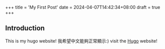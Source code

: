 +++
title = 'My First Post'
date = 2024-04-07T14:42:34+08:00
draft = true
+++
## Introduction
This is my hugo website!
我希望中文能夠正常顯示:)
visit the [Hugo](https://gohugo.io) website!
